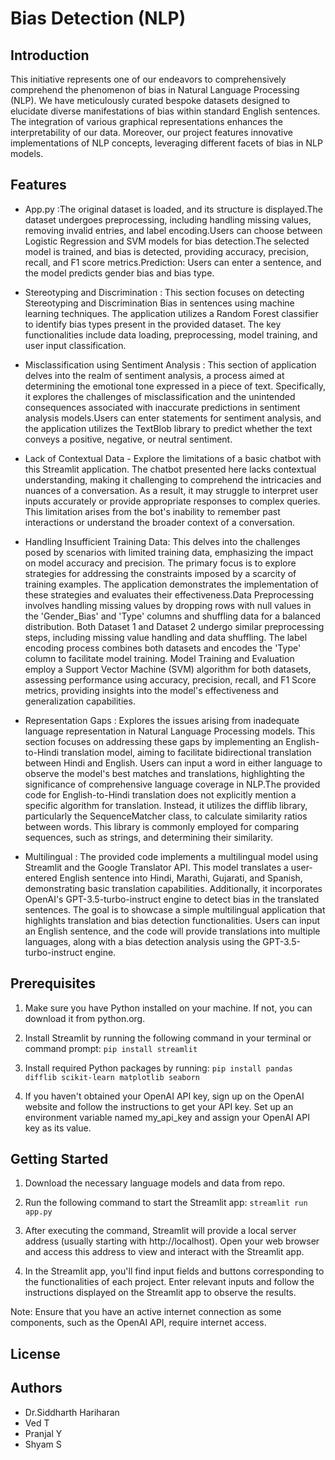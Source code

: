 # Bias Detection (NLP)

## Introduction

This initiative represents one of our endeavors to comprehensively comprehend the phenomenon of bias in Natural Language Processing (NLP). We have meticulously curated bespoke datasets designed to elucidate diverse manifestations of bias within standard English sentences. The integration of various graphical representations enhances the interpretability of our data. Moreover, our project features innovative implementations of NLP concepts, leveraging different facets of bias in NLP models.


## Features

- App.py :The original dataset is loaded, and its structure is displayed.The dataset undergoes preprocessing, including handling missing values, removing invalid entries, and label encoding.Users can choose between Logistic Regression and SVM models for bias detection.The selected model is trained, and bias is detected, providing accuracy, precision, recall, and F1 score metrics.Prediction: Users can enter a sentence, and the model predicts gender bias and bias type.

- Stereotyping and Discrimination : This section focuses on detecting Stereotyping and Discrimination Bias in sentences using machine learning techniques. The application utilizes a Random Forest classifier to identify bias types present in the provided dataset. The key functionalities include data loading, preprocessing, model training, and user input classification.

- Misclassification using Sentiment Analysis : This section of application delves into the realm of sentiment analysis, a process aimed at determining the emotional tone expressed in a piece of text. Specifically, it explores the challenges of misclassification and the unintended consequences associated with inaccurate predictions in sentiment analysis models.Users can enter statements for sentiment analysis, and the application utilizes the TextBlob library to predict whether the text conveys a positive, negative, or neutral sentiment.

- Lack of Contextual Data - Explore the limitations of a basic chatbot with this Streamlit application. The chatbot presented here lacks contextual understanding, making it challenging to comprehend the intricacies and nuances of a conversation. As a result, it may struggle to interpret user inputs accurately or provide appropriate responses to complex queries. This limitation arises from the bot's inability to remember past interactions or understand the broader context of a conversation.

- Handling Insufficient Training Data: This delves into the challenges posed by scenarios with limited training data, emphasizing the impact on model accuracy and precision. The primary focus is to explore strategies for addressing the constraints imposed by a scarcity of training examples. The application demonstrates the implementation of these strategies and evaluates their effectiveness.Data Preprocessing involves handling missing values by dropping rows with null values in the 'Gender_Bias' and 'Type' columns and shuffling data for a balanced distribution. Both Dataset 1 and Dataset 2 undergo similar preprocessing steps, including missing value handling and data shuffling. The label encoding process combines both datasets and encodes the 'Type' column to facilitate model training. Model Training and Evaluation employ a Support Vector Machine (SVM) algorithm for both datasets, assessing performance using accuracy, precision, recall, and F1 Score metrics, providing insights into the model's effectiveness and generalization capabilities.

- Representation Gaps : Explores the issues arising from inadequate language representation in Natural Language Processing models. This section focuses on addressing these gaps by implementing an English-to-Hindi translation model, aiming to facilitate bidirectional translation between Hindi and English. Users can input a word in either language to observe the model's best matches and translations, highlighting the significance of comprehensive language coverage in NLP.The provided code for English-to-Hindi translation does not explicitly mention a specific algorithm for translation. Instead, it utilizes the difflib library, particularly the SequenceMatcher class, to calculate similarity ratios between words. This library is commonly employed for comparing sequences, such as strings, and determining their similarity.


- Multilingual : The provided code implements a multilingual model using Streamlit and the Google Translator API. This model translates a user-entered English sentence into Hindi, Marathi, Gujarati, and Spanish, demonstrating basic translation capabilities. Additionally, it incorporates OpenAI's GPT-3.5-turbo-instruct engine to detect bias in the translated sentences. The goal is to showcase a simple multilingual application that highlights translation and bias detection functionalities. Users can input an English sentence, and the code will provide translations into multiple languages, along with a bias detection analysis using the GPT-3.5-turbo-instruct engine.


## Prerequisites

1. Make sure you have Python installed on your machine. If not, you can download it from python.org.

2. Install Streamlit by running the following command in your terminal or command prompt: `pip install streamlit`

3. Install required Python packages by running: `pip install pandas difflib scikit-learn matplotlib seaborn`

4. If you haven't obtained your OpenAI API key, sign up on the OpenAI website and follow the instructions to get your API key. Set up an environment variable named my_api_key and assign your OpenAI API key as its value.


## Getting Started
1. Download the necessary language models and data from repo. 

2. Run the following command to start the Streamlit app: `streamlit run app.py`

3. After executing the command, Streamlit will provide a local server address (usually starting with http://localhost). Open your web browser and access this address to view and interact with the Streamlit app.

4. In the Streamlit app, you'll find input fields and buttons corresponding to the functionalities of each project. Enter relevant inputs and follow the instructions displayed on the Streamlit app to observe the results.

Note: Ensure that you have an active internet connection as some components, such as the OpenAI API, require internet access.



## License

## Authors 

- Dr.Siddharth Hariharan
- Ved T
- Pranjal Y
- Shyam S


